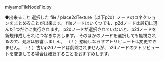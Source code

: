 miyamoFileNodeFix.py

●出来ること
選択した file / place2dTexture（以下p2d）ノードのコネクションをまとめることが出来ます。
fileノードはいくつでも、p2dノードは最初に選んだ1つだけに実行されます。
p2dノードが選択されていないと、p2dノードを新規作成しそれにつなぎなおします。
そのほかのノードを選択しても無視されるので、処理は影響しません。
（！）接続しなおすアトリビュートは変更できません。
（！）古いp2dノードは削除されませんが、p2dノードのアトリビュートを変更してる場合は確認することをおすすめします。

